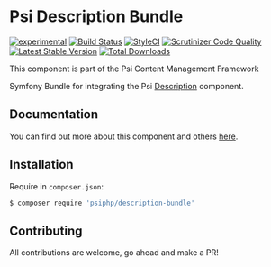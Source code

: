 # Psi Description Bundle

[![experimental](http://badges.github.io/stability-badges/dist/experimental.svg)](http://github.com/badges/stability-badges)
[![Build Status](https://travis-ci.org/psiphp/description-bundle.svg?branch=master)](https://travis-ci.org/psiphp/description-bundle)
[![StyleCI](https://styleci.io/repos/68720675/shield)](https://styleci.io/repos/68720675)
[![Scrutinizer Code
Quality](https://scrutinizer-ci.com/g/psiphp/description-bundle/badges/quality-score.png?b=master)](https://scrutinizer-ci.com/g/psiphp/description-bundle/?branch=master)
[![Latest Stable Version](https://poser.pugx.org/psiphp/description-bundle/version.png?format=plastic)](https://packagist.org/packages/psiphp/description-bundle)
[![Total Downloads](https://poser.pugx.org/psiphp/description-bundle/d/total.png?format=plastic)](https://packagist.org/packages/psiphp/description-bundle)


This component is part of the Psi Content Management Framework

Symfony Bundle for integrating the Psi [Description](https://github.com/psiphp/description) component.

## Documentation

You can find out more about this component and others
[here](https://psiphp.readthedocs.io/en/latest/components/description-bundle/docs/index.html).

## Installation

Require in `composer.json`:

```bash
$ composer require 'psiphp/description-bundle'
```

## Contributing

All contributions are welcome, go ahead and make a PR!
